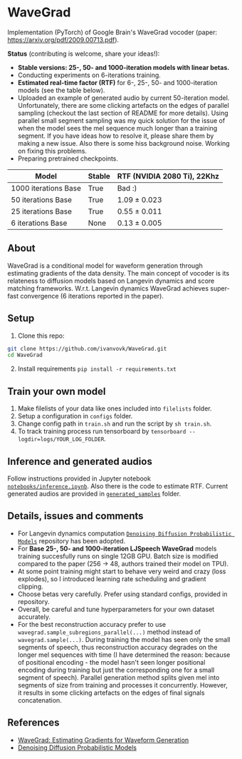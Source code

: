 # WaveGrad
Implementation (PyTorch) of Google Brain's WaveGrad vocoder (paper: https://arxiv.org/pdf/2009.00713.pdf).

**Status** (contributing is welcome, share your ideas!):
* **Stable versions: 25-, 50- and 1000-iteration models with linear betas.**
* Conducting experiments on 6-iterations training.
* **Estimated real-time factor (RTF)** for 6-, 25-, 50- and 1000-iteration models (see the table below).
* Uploaded an example of generated audio by current 50-iteration model. Unfortunately, there are some clicking artefacts on the edges of parallel sampling (checkout the last section of README for more details). Using parallel small segment sampling was my quick solution for the issue of when the model sees the mel sequence much longer than a training segment. If you have ideas how to resolve it, please share them by making a new issue. Also there is some hiss background noise. Working on fixing this problems.
* Preparing pretrained checkpoints.

|          Model         |  Stable  |   RTF (NVIDIA 2080 Ti), 22Khz   |
|------------------------|----------|---------------------------------|
| 1000 iterations Base   |   True   |              Bad :)             |
|  50 iterations Base    |   True   |          1.09 ± 0.023           |
|  25 iterations Base    |   True   |          0.55 ± 0.011           |
|  6 iterations Base     |   None   |          0.13 ± 0.005           |

## About

WaveGrad is a conditional model for waveform generation through estimating gradients of the data density. The main concept of vocoder is its relateness to diffusion models based on Langevin dynamics and score matching frameworks. W.r.t. Langevin dynamics WaveGrad achieves super-fast convergence (6 iterations reported in the paper).

## Setup

1. Clone this repo:

```bash
git clone https://github.com/ivanvovk/WaveGrad.git
cd WaveGrad
```

2. Install requirements `pip install -r requirements.txt`

## Train your own model

1. Make filelists of your data like ones included into `filelists` folder.
2. Setup a configuration in `configs` folder.
3. Change config path in `train.sh` and run the script by `sh train.sh`.
4. To track training process run tensorboard by `tensorboard --logdir=logs/YOUR_LOG_FOLDER`.

## Inference and generated audios

Follow instructions provided in Jupyter notebook [`notebooks/inference.ipynb`](notebooks/inference.ipynb). Also there is the code to estimate RTF. Current generated audios are provided in [`generated_samples`](generated_samples/) folder.

## Details, issues and comments

* For Langevin dynamics computation [`Denoising Diffusion Probabilistic Models`](https://github.com/hojonathanho/diffusion) repository has been adopted.
* For **Base 25-, 50- and 1000-iteration LJSpeech WaveGrad** models training succesfully runs on single 12GB GPU. Batch size is modified compared to the paper (256 -> 48, authors trained their model on TPU).
* At some point training might start to behave very weird and crazy (loss explodes), so I introduced learning rate scheduling and gradient clipping.
* Choose betas very carefully. Prefer using standard configs, provided in repository.
* Overall, be careful and tune hyperparameters for your own dataset accurately.
* For the best reconstruction accuracy prefer to use `wavegrad.sample_subregions_parallel(...)` method instead of `wavegrad.sample(...)`. During training the model has seen only the small segments of speech, thus reconstruction accuracy degrades on the longer mel sequences with time (I have determined the reason: because of positional encoding - the model hasn't seen longer positional encoding during training but just the corresponding one for a small segment of speech). Parallel generation method splits given mel into segments of size from training and processes it concurrently. However, it results in some clicking artefacts on the edges of final signals concatenation.

## References

* [WaveGrad: Estimating Gradients for Waveform Generation](https://arxiv.org/pdf/2009.00713.pdf)
* [Denoising Diffusion Probabilistic Models](https://arxiv.org/pdf/2006.11239.pdf)
